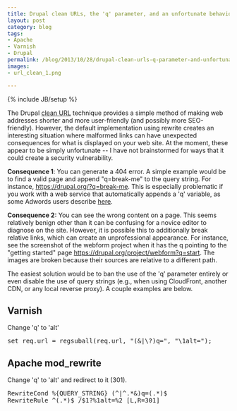 ```yaml
---
title: Drupal clean URLs, the 'q' parameter, and an unfortunate behavior
layout: post
category: blog
tags:
- Apache
- Varnish
- Drupal
permalink: /blog/2013/10/28/drupal-clean-urls-q-parameter-and-unfortunate-behavior
images:
- url_clean_1.png

---
```

{% include JB/setup %}
<div id="node-291" class="node node-blog node-promoted">
  <div class="content clearfix">
    <div class="field field-name-body field-type-text-with-summary field-label-hidden"><div class="field-items"><div class="field-item even"><p>The Drupal <a href="https://drupal.org/getting-started/clean-urls">clean URL</a> technique provides a simple method of making web addresses shorter and more user-friendly (and possibly more SEO-friendly). However, the default implementation using rewrite creates an interesting situation where malformed links can have unexpected consequences for what is displayed on your web site. At the moment, these appear to be simply unfortunate -- I have not brainstormed for ways that it could create a security vulnerability.</p>
<!--break-->
<p><strong>Consequence 1</strong>: You can generate a 404 error. A simple example would be to find a valid page and append "q=break-me" to the query string. For instance, <a href="https://drupal.org/?q=break-me">https://drupal.org/?q=break-me</a>. This is especially problematic if you work with a web service that automatically appends a 'q' variable, as some Adwords users describe <a href="https://drupal.org/node/1345004">here</a>.</p>
<p><strong>Consequence 2:</strong> You can see the wrong content on a page. This seems relatively benign other than it can be confusing for a novice editor to diagnose on the site. However, it is possible this to additionally break relative links, which can create an unprofessional appearance. For instance, see the screenshot of the webform project when it has the q pointing to the "getting started" page <a href="https://drupal.org/project/webform?q=start">https://drupal.org/project/webform?q=start</a>. The images are broken because their sources are relative to a different path.</p>
<p>The easiest solution would be to ban the use of the 'q' parameter entirely or even disable the use of query strings (e.g., when using CloudFront, another CDN, or any local reverse proxy). A couple examples are below.</p>
<h2>
	Varnish</h2>
<p>Change 'q' to 'alt'</p>
<pre class="brush:bash">
set req.url = regsuball(req.url, "(&amp;|\?)q=", "\1alt=");
</pre>
<h2>
	Apache mod_rewrite</h2>
<p>Change 'q' to 'alt' and redirect to it (301).</p>
<pre class="brush:bash">
RewriteCond %{QUERY_STRING} (^|^.*&amp;)q=(.*)$
RewriteRule ^(.*)$ /$1?%1alt=%2 [L,R=301]
</pre>
</div></div></div>  </div>
</div>
